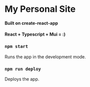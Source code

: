 # My Personal Site
#### Built on create-react-app
#### React + Typescript + Mui = :)

### `npm start`

Runs the app in the development mode.

### `npm run deploy`

Deploys the app.
